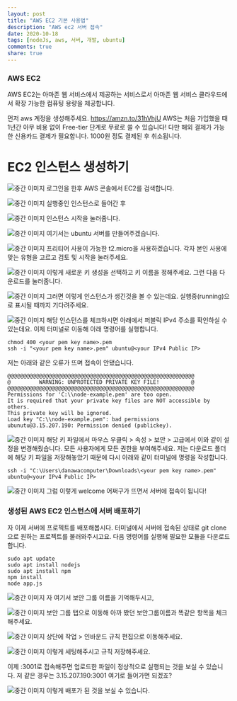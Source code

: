 ```yaml
---
layout: post
title: "AWS EC2 기본 사용법"
description: "AWS ec2 서버 접속"
date: 2020-10-18
tags: [nodeJs, aws, 서버, 개발, ubuntu]
comments: true
share: true
---
```


### AWS EC2
AWS EC2는 아마존 웹 서비스에서 제공하는 서비스로서 아마존 웹 서비스 클라우드에서 확장 가능한 컴퓨팅 용량을 제공합니다.

먼저 aws 계정을 생성해주세요.
https://amzn.to/31hVhjU
AWS는 처음 가입했을 때 1년간 아무 비용 없이 Free-tier 단계로 무료로 쓸 수 있습니다!
다만 해외 결제가 가능한 신용카드 결제가 필요합니다. 1000원 정도 결제된 후 취소됩니다.

# EC2 인스턴스 생성하기
![중간 이미지](https://i.imgur.com/UoElIxZ.png)
로그인을 한후 AWS 콘솔에서 EC2를 검색합니다.

![중간 이미지](https://i.imgur.com/LuOErSB.png)
실행중인 인스턴스로 들어간 후

![중간 이미지](https://i.imgur.com/oHFHKqf.png)
인스턴스 시작을 눌러줍니다.

![중간 이미지](https://i.imgur.com/2h7DiBT.png)
여기서는 ubuntu 서버를 만들어주겠습니다.

![중간 이미지](https://i.imgur.com/qMiDDiU.png)
프리티어 사용이 가능한 t2.micro을 사용하겠습니다.
각자 본인 사용에 맞는 유형을 고르고 검토 및 시작을 눌러주세요.

![중간 이미지](https://i.imgur.com/ukgqxWx.png)
이렇게 새로운 키 생성을 선택하고 키 이름을 정해주세요. 그런 다음 다운로드를 눌러줍니다.


![중간 이미지](https://i.imgur.com/zJUE5Ie.png)
그러면 이렇게 인스턴스가 생긴것을 볼 수 있는데요.
실행중(running)으로 표시될 때까지 기다려주세요.

![중간 이미지](https://i.imgur.com/UbgrDKm.png)
해당 인스턴스를 체크하시면 아래에서 퍼블릭 IPv4 주소를 확인하실 수 있는데요.
이제 터미널로 이동해 아래 명령어를 실행합니다.

```
chmod 400 <your pem key name>.pem
ssh -i "<your pem key name>.pem" ubuntu@<your IPv4 Public IP>
```

저는 아래와 같은 오류가 뜨며 접속이 안됐습니다.
```
@@@@@@@@@@@@@@@@@@@@@@@@@@@@@@@@@@@@@@@@@@@@@@@@@@@@@@@@@@@
@         WARNING: UNPROTECTED PRIVATE KEY FILE!          @
@@@@@@@@@@@@@@@@@@@@@@@@@@@@@@@@@@@@@@@@@@@@@@@@@@@@@@@@@@@
Permissions for 'C:\\node-example.pem' are too open.
It is required that your private key files are NOT accessible by others.
This private key will be ignored.
Load key "C:\\node-example.pem": bad permissions
ubunutu@3.15.207.190: Permission denied (publickey).
```
![중간 이미지](https://i.imgur.com/1OeI9yY.png)
해당 키 파일에서 마우스 우클릭 > 속성 > 보안 > 고급에서 이와 같이 설정을 변경해줬습니다.
모든 사용자에게 모든 권한을 부여해주세요.
저는 다운로드 폴더에 해당 키 파일을 저장해놓았기 때문에 다시 아래와 같이 터미널에 명령을 작성합니다.

```
ssh -i "C:\Users\danawacomputer\Downloads\<your pem key name>.pem" ubuntu@<your IPv4 Public IP>
```
![중간 이미지](https://i.imgur.com/LotecG5.png)
그럼 이렇게 welcome 어쩌구가 뜨면서 서버에 접속이 됩니다!

### 생성된 AWS EC2 인스턴스에 서버 배포하기
자 이제 서버에 프로젝트를 배포해봅시다.
터미널에서 서버에 접속된 상태로 git clone으로 원하는 프로젝트를 불러와주시고요.
다음 명령어를 실행해 필요한 모듈을 다운로드합니다.
```
sudo apt update
sudo apt install nodejs
sudo apt install npm
npm install
node app.js
```

![중간 이미지](https://i.imgur.com/l344bRi.png)
자 여기서 보안 그룹 이름을 기억해두시고, 

![중간 이미지](https://i.imgur.com/FtuUOKA.png)
보안 그룹 탭으로 이동해 아까 봤던 보안그룹이름과 똑같은 항목을 체크해주세요.

![중간 이미지](https://i.imgur.com/eIgdv9C.png)
상단에 작업 > 인바운드 규칙 편집으로 이동해주세요.

![중간 이미지](https://i.imgur.com/2TYsWOJ.png)
이렇게 세팅해주시고 규칙 저장해주세요.

이제 <your IPv4 IP Public>:3001로 접속해주면 업로드한 파일이 정상적으로 실행되는 것을 보실 수 있습니다.
저 같은 경우는 3.15.207.190:3001 여기로 들어가면 되겠죠?

![중간 이미지](https://i.imgur.com/y94wr4H.png)
이렇게 배포가 된 것을 보실 수 있습니다.


